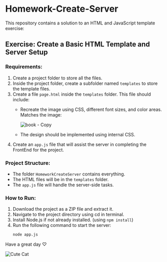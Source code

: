# Homework-Create-Server

This repository contains a solution to an HTML and JavaScript template exercise:

## Exercise: Create a Basic HTML Template and Server Setup

### Requirements:
1. Create a project folder to store all the files.
2. Inside the project folder, create a subfolder named `templates` to store the template files.
3. Create a file `page.html` inside the `templates` folder. This file should include:
   - Recreate the image using CSS, different font sizes, and color areas. Matches the image:
     
     ![book - Copy](https://github.com/user-attachments/assets/04ae82a4-2cb2-4250-88cf-43cb8a3e53d1)
     
   - The design should be implemented using internal CSS.
4. Create an `app.js` file that will assist the server in completing the FrontEnd for the project.

### Project Structure:
- The folder `HomeworkCreateServer` contains everything.
- The HTML files will be in the `templates` folder.
- The `app.js` file will handle the server-side tasks.

### How to Run:
1. Download the project as a ZIP file and extract it.
2. Navigate to the project directory using cd in terminal.
3. Install Node.js if not already installed.
(using `npm install`)
4. Run the following command to start the server:
   ```bash
   node app.js


Have a great day ♡

![Cute Cat](https://github.com/user-attachments/assets/6795731d-e292-448e-8057-ff67fd7ff295)

